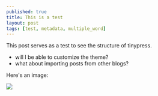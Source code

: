 ```yaml
---
published: true
title: This is a test
layout: post
tags: [test, metadata, multiple_word]
---
```

This post serves as a test to see the structure of tinypress.

- will I be able to customize the theme?
- what about importing posts from other blogs?

Here's an image:

 ![](http://jacobshelby.org/images/metaman-4.png)